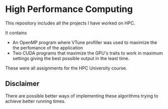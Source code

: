 # High Performance Computing


This repository includes all the projects I have worked on HPC.<br>

It contains <br>
- An OpenMP program where VTune profiller was used to maximize the the perfomance of the application
- Two CUDA programs that maximize the GPU's traits to work in maximum settings giving the best possible output in the least time.

These were all assignments for the HPC University course.<br>

## Disclaimer 

There are possible better ways of implementing these algorithms trying to achieve better running times.<br>
